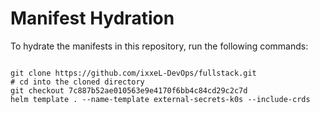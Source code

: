 
# Manifest Hydration

To hydrate the manifests in this repository, run the following commands:

```shell

git clone https://github.com/ixxeL-DevOps/fullstack.git
# cd into the cloned directory
git checkout 7c887b52ae010563e9e4170f6bb4c84cd29c2c7d
helm template . --name-template external-secrets-k0s --include-crds
```